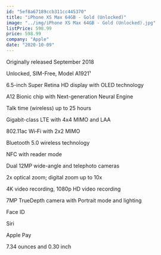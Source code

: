 ```yaml
---
id: "5ef8a67189ccb311cc445370"
title: "iPhone XS Max 64GB - Gold (Unlocked)"
image: "../img/iPhone XS Max 64GB - Gold (Unlocked).jpg"
listPrice: 598.99
price: 598.99
company: "Apple"
date: "2020-10-09"
---
```


Originally released September 2018

Unlocked, SIM-Free, Model A1921¹

6.5-inch Super Retina HD display with OLED technology

A12 Bionic chip with Next-generation Neural Engine

Talk time (wireless) up to 25 hours

Gigabit-class LTE with 4x4 MIMO and LAA

802.11ac Wi‑Fi with 2x2 MIMO

Bluetooth 5.0 wireless technology

NFC with reader mode

Dual 12MP wide-angle and telephoto cameras

2x optical zoom; digital zoom up to 10x

4K video recording, 1080p HD video recording

7MP TrueDepth camera with Portrait mode and lighting

Face ID

Siri

Apple Pay

7.34 ounces and 0.30 inch
